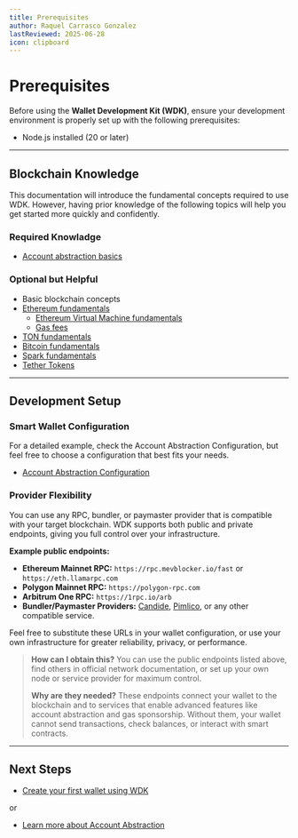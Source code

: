 ```yaml
---
title: Prerequisites
author: Raquel Carrasco Gonzalez
lastReviewed: 2025-06-28
icon: clipboard
---
```


# Prerequisites

Before using the **Wallet Development Kit (WDK)**, ensure your development environment is properly set up with the following prerequisites:

- Node.js installed (20 or later)

---

## Blockchain Knowledge

This documentation will introduce the fundamental concepts required to use WDK. However, having prior knowledge of the following topics will help you get started more quickly and confidently.

### **Required Knowladge**

- [Account abstraction basics](../resources/concepts.md#account-abstraction)

### **Optional but Helpful**

- Basic blockchain concepts
- [Ethereum fundamentals](https://ethereum.org/en/what-is-ethereum/)
  - [Ethereum Virtual Machine fundamentals](https://ethereum.org/en/developers/docs/evm/)
  - [Gas fees](https://ethereum.org/en/gas/)
- [TON fundamentals](https://docs.ton.org/v3/concepts/dive-into-ton/introduction)
- [Bitcoin fundamentals](https://developer.bitcoin.org/devguide/block_chain.html)
- [Spark fundamentals](https://docs.spark.money/home/welcome)
- [Tether Tokens](https://tether.to/en/)

---

## Development Setup

### **Smart Wallet Configuration**

For a detailed example, check the Account Abstraction Configuration, but feel free to choose a configuration that best fits your needs.

- [Account Abstraction Configuration](../resources/concepts.md#account-abstraction)

### **Provider Flexibility**

You can use any RPC, bundler, or paymaster provider that is compatible with your target blockchain. WDK supports both public and private endpoints, giving you full control over your infrastructure.

**Example public endpoints:**
- **Ethereum Mainnet RPC:** `https://rpc.mevblocker.io/fast` or `https://eth.llamarpc.com`
- **Polygon Mainnet RPC:** `https://polygon-rpc.com`
- **Arbitrum One RPC:** `https://1rpc.io/arb`
- **Bundler/Paymaster Providers:** [Candide](https://candide.dev), [Pimlico](https://pimlico.io), or any other compatible service.

Feel free to substitute these URLs in your wallet configuration, or use your own infrastructure for greater reliability, privacy, or performance.

> **How can I obtain this?**
> You can use the public endpoints listed above, find others in official network documentation, or set up your own node or service provider for maximum control.
>
> **Why are they needed?**
> These endpoints connect your wallet to the blockchain and to services that enable advanced features like account abstraction and gas sponsorship. Without them, your wallet cannot send transactions, check balances, or interact with smart contracts.


---

## Next Steps

* [Create your first wallet using WDK](./quick-start.md)

or 

* [Learn more about Account Abstraction](../resources/concepts.md#account-abstraction)